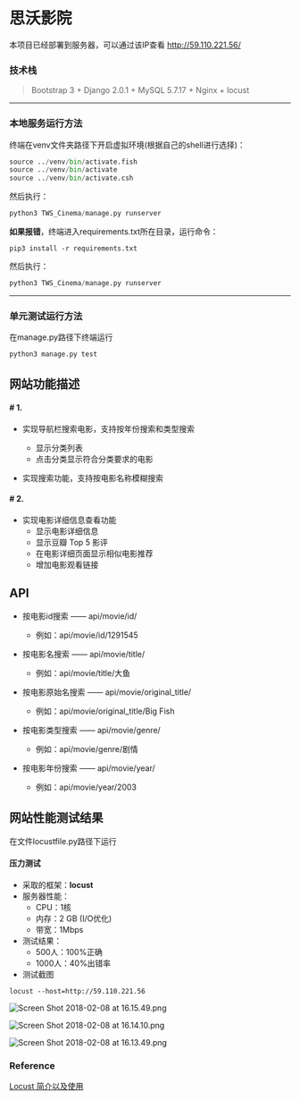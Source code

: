 # 思沃影院 #

本项目已经部署到服务器，可以通过该IP查看
http://59.110.221.56/

### 技术栈 ###
> Bootstrap 3 + Django 2.0.1 + MySQL 5.7.17 + Nginx + locust


---
### 本地服务运行方法 ###



终端在venv文件夹路径下开启虚拟环境(根据自己的shell进行选择)：

```python
source ../venv/bin/activate.fish
source ../venv/bin/activate
source ../venv/bin/activate.csh
```
然后执行：
```python
python3 TWS_Cinema/manage.py runserver
```

**如果报错**，终端进入requirements.txt所在目录，运行命令：
```python3
pip3 install -r requirements.txt
```

然后执行：
```python
python3 TWS_Cinema/manage.py runserver
```

---

### 单元测试运行方法 ###
在manage.py路径下终端运行

```python
python3 manage.py test
```

## 网站功能描述


#### # 1.
- 实现导航栏搜索电影，支持按年份搜索和类型搜索
    - 显示分类列表
    - 点击分类显示符合分类要求的电影

- 实现搜索功能，支持按电影名称模糊搜索

#### # 2.
- 实现电影详细信息查看功能
    - 显示电影详细信息
    - 显示豆瓣 Top 5 影评
    - 在电影详细页面显示相似电影推荐
    - 增加电影观看链接

## API

- 按电影id搜索 —— api/movie/id/
    - 例如：api/movie/id/1291545

- 按电影名搜索 —— api/movie/title/
    - 例如：api/movie/title/大鱼

- 按电影原始名搜索 —— api/movie/original_title/
    - 例如：api/movie/original_title/Big Fish

- 按电影类型搜索 —— api/movie/genre/
    - 例如：api/movie/genre/剧情

- 按电影年份搜索 —— api/movie/year/
    - 例如：api/movie/year/2003


## 网站性能测试结果
在文件locustfile.py路径下运行

#### 压力测试 ####
* 采取的框架：**locust**
* 服务器性能：
    * CPU：1核
    * 内存：2 GB (I/O优化)
    * 带宽：1Mbps
* 测试结果：
    * 500人：100%正确
    * 1000人：40%出错率
* 测试截图

```python3
locust --host=http://59.110.221.56
```

![Screen Shot 2018-02-08 at 16.15.49.png](http://upload-images.jianshu.io/upload_images/2952111-4c41c64c40130ebe.png?imageMogr2/auto-orient/strip%7CimageView2/2/w/1240)

![Screen Shot 2018-02-08 at 16.14.10.png](http://upload-images.jianshu.io/upload_images/2952111-c2c542dbf0ce9e58.png?imageMogr2/auto-orient/strip%7CimageView2/2/w/1240)

![Screen Shot 2018-02-08 at 16.13.49.png](http://upload-images.jianshu.io/upload_images/2952111-f5e4ace67f22ddac.png?imageMogr2/auto-orient/strip%7CimageView2/2/w/1240)

### Reference ###




[Locust 简介以及使用](https://my.oschina.net/u/1447352/blog/1499428/)











